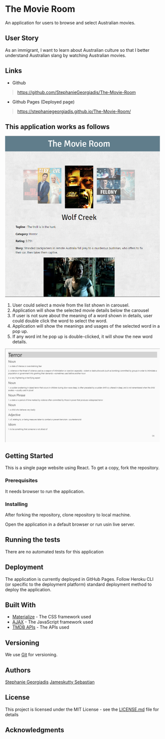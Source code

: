 # The Movie Room
An application for users to browse and select Australian movies.

## User Story
As an immigrant, I want to learn about Australian culture so that I better understand Australian slang by watching Australian movies.

## Links

-  Github
> https://github.com/StephanieGeorgiadis/The-Movie-Room

-  Github Pages (Deployed page)
> https://stephaniegeorgiadis.github.io/The-Movie-Room/

 
 ## This application works as follows
  ![picture alt](assets/images/HomePage.png "Home Page")
1. User could select a movie from the list shown in carousel.
2. Application will show the selected movie details below the carousel
3. If user is not sure about the meaning of a word shown in details, user could double click the word to select the word.
4. Application will show the meanings and usages of the selected word in a pop up.
5. If any word int he pop up is double-clicked, it will show the new word details.

 ![picture alt](assets/images/Dictionary.png "Dictionary")

## Getting Started

This is a single page website using React. To get a copy, fork the repository.

### Prerequisites

It needs browser to run the application.

### Installing

After forking the repository, clone repository to local machine.

Open the application in a default browser or run usin live server.

## Running the tests

There are no automated tests for this application

## Deployment
The application is currently deployed in GitHub Pages.
Follow Heroku CLI (or specific to the deployment platform) standard deployment method to deploy the application.

## Built With

- [Materialize](https://materializecss.com/) - The CSS framework used
- [AJAX](https://api.jquery.com/jquery.ajax/) - The JavaScript framework used
- [TMDB APIs](https://api.themoviedb.org/3/movie/) - The APIs used


## Versioning

We use [Git](https://git-scm.com/) for versioning.

## Authors

[Stephanie Georgiadis](https://github.com/StephanieGeorgiadis)
[Jameskutty Sebastian](https://github.com/JameskuttySebastian)

## License

This project is licensed under the MIT License - see the [LICENSE.md](LICENSE.md) file for details

## Acknowledgments